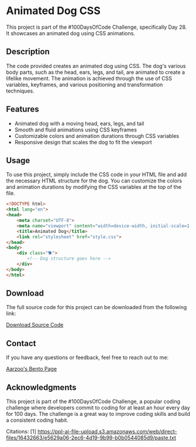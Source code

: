 # Animated Dog CSS

This project is part of the #100DaysOfCode Challenge, specifically Day 28. It showcases an animated dog using CSS animations.

## Description

The code provided creates an animated dog using CSS. The dog's various body parts, such as the head, ears, legs, and tail, are animated to create a lifelike movement. The animation is achieved through the use of CSS variables, keyframes, and various positioning and transformation techniques.

## Features

- Animated dog with a moving head, ears, legs, and tail
- Smooth and fluid animations using CSS keyframes
- Customizable colors and animation durations through CSS variables
- Responsive design that scales the dog to fit the viewport

## Usage

To use this project, simply include the CSS code in your HTML file and add the necessary HTML structure for the dog. You can customize the colors and animation durations by modifying the CSS variables at the top of the file.

```html
<!DOCTYPE html>
<html lang="en">
<head>
    <meta charset="UTF-8">
    <meta name="viewport" content="width=device-width, initial-scale=1.0">
    <title>Animated Dog</title>
    <link rel="stylesheet" href="style.css">
</head>
<body>
    <div class="🐕">
        <!-- Dog structure goes here -->
    </div>
</body>
</html>
```

## Download

The full source code for this project can be downloaded from the following link:

[Download Source Code](https://t.me/CodeWithAarzoo)

## Contact

If you have any questions or feedback, feel free to reach out to me:

[Aarzoo's Bento Page](https://bento.me/withaarzoo)

## Acknowledgments

This project is part of the #100DaysOfCode Challenge, a popular coding challenge where developers commit to coding for at least an hour every day for 100 days. The challenge is a great way to improve coding skills and build a consistent coding habit.

Citations:
[1] <https://ppl-ai-file-upload.s3.amazonaws.com/web/direct-files/16432663/e5629a06-2ec6-4d19-9b99-b0b0544085d9/paste.txt>
